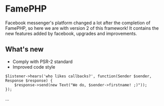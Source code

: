 # FamePHP
Facebook messenger's platform changed a lot after the completion of FamePHP, so here we are with version 2 of this framework!
It contains the new features added by facebook, upgrades and improvements.

## What's new
* Comply with PSR-2 standard
* Improved code style
```
$listener->hears('who likes callbacks?', function(Sender $sender, Response $response) {
    $response->send(new Text("We do, $sender->firstname! ;)"));
});
```
...